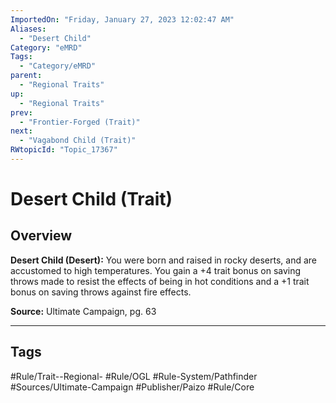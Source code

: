 ```yaml
---
ImportedOn: "Friday, January 27, 2023 12:02:47 AM"
Aliases:
  - "Desert Child"
Category: "eMRD"
Tags:
  - "Category/eMRD"
parent:
  - "Regional Traits"
up:
  - "Regional Traits"
prev:
  - "Frontier-Forged (Trait)"
next:
  - "Vagabond Child (Trait)"
RWtopicId: "Topic_17367"
---
```

# Desert Child (Trait)
## Overview
**Desert Child (Desert):** You were born and raised in rocky deserts, and are accustomed to high temperatures. You gain a +4 trait bonus on saving throws made to resist the effects of being in hot conditions and a +1 trait bonus on saving throws against fire effects.

**Source:** Ultimate Campaign, pg. 63


---
## Tags
#Rule/Trait--Regional- #Rule/OGL #Rule-System/Pathfinder #Sources/Ultimate-Campaign #Publisher/Paizo #Rule/Core

